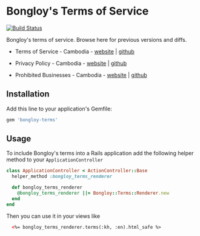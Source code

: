 # Bongloy's Terms of Service

[![Build Status](https://travis-ci.org/bongloy/bongloy-terms.svg?branch=master)](https://travis-ci.org/bongloy/bongloy-terms)

Bongloy's terms of service. Browse here for previous versions and diffs.

* Terms of Service - Cambodia - [website](http://bongloy.com/terms) | [github](https://github.com/bongloy/bongloy-terms/blob/master/kh_terms.en.md)

* Privacy Policy - Cambodia - [website](http://bongloy.com/privacy) | [github](https://github.com/bongloy/bongloy-terms/blob/master/kh_privacy.en.md)

* Prohibited Businesses - Cambodia - [website](http://bongloy.com/prohibited_businesses) | [github](https://github.com/bongloy/bongloy-terms/blob/master/kh_prohibited_businesses.en.md)

## Installation

Add this line to your application's Gemfile:

```ruby
gem 'bongloy-terms'
```

## Usage

To include Bongloy's terms into a Rails application add the following helper method to your `ApplicationController`

```ruby
class ApplicationController < ActionController::Base
  helper_method :bongloy_terms_renderer

  def bongloy_terms_renderer
    @bongloy_terms_renderer ||= Bongloy::Terms::Renderer.new
  end
end
```

Then you can use it in your views like

```html
  <%= bongloy_terms_renderer.terms(:kh, :en).html_safe %>
```
